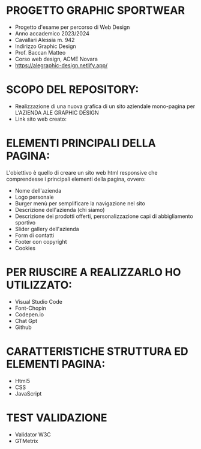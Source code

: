 # PROGETTO GRAPHIC SPORTWEAR
* Progetto d'esame per percorso di Web Design
* Anno accademico 2023/2024
* Cavallari Alessia m. 942
* Indirizzo Graphic Design
* Prof. Baccan Matteo
* Corso web design, ACME Novara
* https://alegraphic-design.netlify.app/

 # SCOPO DEL REPOSITORY:
* Realizzazione di una nuova grafica di un sito aziendale mono-pagina per L'AZIENDA ALE GRAPHIC DESIGN
* Link sito web creato:

 # ELEMENTI PRINCIPALI DELLA PAGINA:
L'obiettivo è quello di creare un sito web html responsive che comprendesse i principali elementi della pagina, ovvero:

* Nome dell'azienda
* Logo personale
* Burger menù per semplificare la navigazione nel sito
* Descrizione dell'azienda (chi siamo)
* Descrizione dei prodotti offerti, personalizzazione capi di abbigliamento sportivo
* Slider gallery dell'azienda
* Form di contatti
* Footer con copyright
* Cookies

# PER RIUSCIRE A REALIZZARLO HO UTILIZZATO:
* Visual Studio Code
* Font-Chopin
* Codepen.io
* Chat Gpt
* Github

# CARATTERISTICHE STRUTTURA ED ELEMENTI PAGINA:
* Html5
* CSS
* JavaScript

# TEST VALIDAZIONE
* Validator W3C
* GTMetrix

